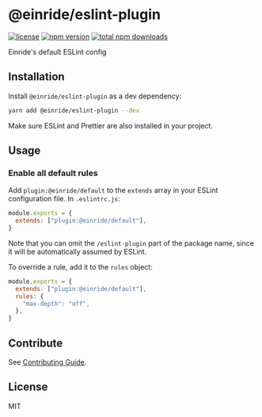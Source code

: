 # @einride/eslint-plugin

[![license](https://img.shields.io/npm/l/@einride/eslint-plugin.svg)](https://github.com/einride/eslint-plugin/blob/main/LICENSE)
[![npm version](https://img.shields.io/npm/v/@einride/eslint-plugin.svg)](https://www.npmjs.com/package/@einride/eslint-plugin)
[![total npm downloads](https://img.shields.io/npm/dt/@einride/eslint-plugin.svg)](https://www.npmjs.com/package/@einride/eslint-plugin)

Einride's default ESLint config

## Installation

Install `@einride/eslint-plugin` as a dev dependency:

```bash
yarn add @einride/eslint-plugin --dev
```

Make sure ESLint and Prettier are also installed in your project.

## Usage

### Enable all default rules

Add `plugin:@einride/default` to the `extends` array in your ESLint configuration file. In
`.eslintrc.js`:

```js
module.exports = {
  extends: ["plugin:@einride/default"],
}
```

Note that you can omit the `/eslint-plugin` part of the package name, since it will be automatically
assumed by ESLint.

To override a rule, add it to the `rules` object:

```js
module.exports = {
  extends: ["plugin:@einride/default"],
  rules: {
    "max-depth": "off",
  },
}
```

## Contribute

See [Contributing Guide](https://github.com/einride/eslint-plugin/blob/main/CONTRIBUTING.md).

## License

MIT
